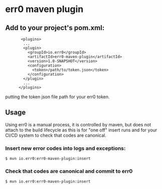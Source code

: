 # err0 maven plugin

## Add to your project's pom.xml: 

```
       <plugins>
        ...
        <plugin>
          <groupId>io.err0</groupId>
          <artifactId>err0-maven-plugin</artifactId>
          <version>1.0-SNAPSHOT</version>
          <configuration>
            <token>/path/to/token.json</token>
          </configuration>
        </plugin>
        ...
      </plugins>
```

putting the token json file path for your err0 token.

## Usage

Using err0 is a manual process, it is controlled by maven,
but does not attach to the build lifecycle as this is for
"one off" insert runs and for your CI/CD system to check that
codes are canonical.

### Insert new error codes into logs and exceptions:

```
$ mvn io.err0:err0-maven-plugin:insert
```

### Check that codes are canonical and commit to err0

```
$ mvn io.err0:err0-maven-plugin:insert
```